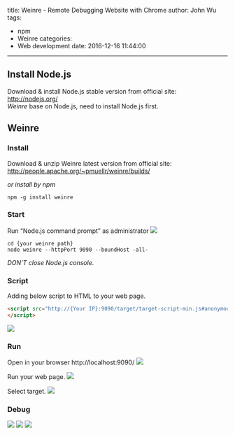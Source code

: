 title: Weinre - Remote Debugging Website with Chrome
author: John Wu
tags:
  - npm
  - Weinre
categories:
  - Web development
date: 2016-12-16 11:44:00
---
## Install Node.js
Download & install Node.js stable version from official site: http://nodejs.org/  
*Weinre* base on Node.js, need to install Node.js first.

## Weinre
### Install
Download & unzip Weinre latest version from official site:  
http://people.apache.org/~pmuellr/weinre/builds/

*or install by npm*
```
npm -g install weinre
```

<!-- more -->

### Start
Run “Node.js command prompt” as administrator
![](/images/pasted-5.png)
```
cd {your weinre path}
node weinre --httpPort 9090 --boundHost -all-
```
*DON’T close Node.js console.*

### Script
Adding below script to HTML to your web page.
``` html
<script src="http://{Your IP}:9090/target/target-script-min.js#anonymous">
</script>
```
![](/images/pasted-7.png)

### Run
Open in your browser http://localhost:9090/
![](/images/pasted-6.png)

Run your web page.
![](/images/pasted-8.png)

Select target.
![](/images/pasted-9.png)

### Debug
![](/images/pasted-16.png)
![](/images/pasted-13.png)
![](/images/pasted-14.png)